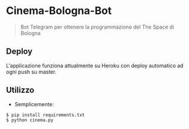 # Cinema-Bologna-Bot

> Bot Telegram per ottenere la programmazione del The Space di Bologna

## Deploy

L'applicazione funziona attualmente su Heroku con deploy automatico ad ogni push su master.

## Utilizzo

- Semplicemente: 
```shell
$ pip install requirements.txt
$ python cinema.py
```
